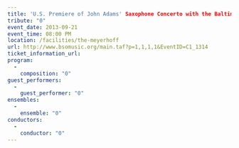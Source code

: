 ```yaml
---
title: 'U.S. Premiere of John Adams' Saxophone Concerto with the Baltimore Symphony Orchestra'
tribute: "0"
event_date: 2013-09-21
event_time: 08:00 PM
location: /facilities/the-meyerhoff
url: http://www.bsomusic.org/main.taf?p=1,1,1,1&EventID=C1_1314
ticket_information_url: 
program: 
  -
    composition: "0"
guest_performers: 
  -
    guest_performer: "0"
ensembles: 
  -
    ensemble: "0"
conductors: 
  -
    conductor: "0"
---
```


